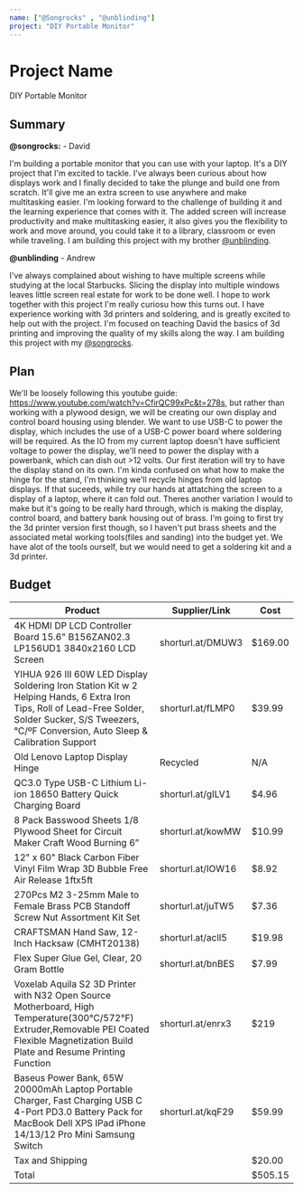 ```yaml
---
name: ["@Songrocks" , "@unblinding"]
project: "DIY Portable Monitor"
---
```


# Project Name

DIY Portable Monitor

## Summary
**@songrocks:** - David

I'm building a portable monitor that you can use with your laptop. It's a DIY project that I'm excited to tackle. I've always been curious about how displays work and I finally decided to take the plunge and build one from scratch. It'll give me an extra screen to use anywhere and make multitasking easier. I'm looking forward to the challenge of building it and the learning experience that comes with it. The added screen will increase productivity and make multitasking easier, it also gives you the flexibility to work and move around, you could take it to a library, classroom or even while traveling. I am building this project with my brother [@unblinding](https://github.com/unblinding). 

**@unblinding** - Andrew

I've always complained about wishing to have multiple screens while studying at the local Starbucks. Slicing the display into multiple windows leaves little screen real estate for work to be done well. I hope to work together with this project I'm really curiosu how this turns out. I have experience working with 3d printers and soldering, and is greatly excited to help out with the project. I'm focused on teaching David the basics of 3d printing and improving the quality of my skills along the way. I am building this project with my  [@songrocks](https://github.com/songrocks). 

## Plan
We'll be loosely following this youtube guide: https://www.youtube.com/watch?v=CfirQC99xPc&t=278s, but rather than working with a plywood design, we will be creating our own display and control board housing using blender. We want to use USB-C to power the display, which includes the use of a USB-C power board where soldering will be required. As the IO from my current laptop doesn't have sufficient voltage to power the display, we'll need to power the display with a powerbank, which can dish out  >12 volts. Our first iteration will try to have the display stand on its own. I'm kinda confused on what how to make the hinge for the stand, I'm thinking we'll recycle hinges from old laptop displays.  If that suceeds, while try our hands at attatching the screen to a display of a laptop, where it can fold out. Theres another variation I would to make but it's going to be really hard through, which is making the display, control board, and battery bank housing out of brass. I'm going to first try the 3d printer version first though, so I haven't put brass sheets and the associated metal working tools(files and sanding) into the budget yet. We have alot of the tools ourself, but we would need to get a soldering kit and a 3d printer. 

 

## Budget
| Product         | Supplier/Link                         | Cost   |
| --------------- | ------------------------------------- | ------ |
| 4K HDMI DP LCD Controller Board 15.6" B156ZAN02.3 LP156UD1 3840x2160 LCD Screen | shorturl.at/DMUW3 | $169.00 |
| YIHUA 926 III 60W LED Display Soldering Iron Station Kit w 2 Helping Hands, 6 Extra Iron Tips, Roll of Lead-Free Solder, Solder Sucker, S/S Tweezers, °C/ºF Conversion, Auto Sleep & Calibration Support | shorturl.at/fLMP0 | $39.99 |
|Old Lenovo Laptop Display Hinge | Recycled | N/A |
|QC3.0 Type USB-C Lithium Li-ion 18650 Battery Quick Charging Board | shorturl.at/gILV1 | $4.96 |
| 8 Pack Basswood Sheets 1/8 Plywood Sheet for Circuit Maker Craft Wood Burning 6” | shorturl.at/kowMW |$10.99 |
| 12" x 60" Black Carbon Fiber Vinyl Film Wrap 3D Bubble Free Air Release 1ftx5ft | shorturl.at/IOW16 | $8.92 | 
| 270Pcs M2 3-25mm Male to Female Brass PCB Standoff Screw Nut Assortment Kit Set | shorturl.at/juTW5 | $7.36 |  
| CRAFTSMAN Hand Saw, 12-Inch Hacksaw (CMHT20138) | shorturl.at/aclI5 | $19.98 |
|Flex Super Glue Gel, Clear, 20 Gram Bottle | shorturl.at/bnBES | $7.99 |
| Voxelab Aquila S2 3D Printer with N32 Open Source Motherboard, High Temperature(300°C/572°F) Extruder,Removable PEI Coated Flexible Magnetization Build Plate and Resume Printing Function | shorturl.at/enrx3 | $219 | 
| Baseus Power Bank, 65W 20000mAh Laptop Portable Charger, Fast Charging USB C 4-Port PD3.0 Battery Pack for MacBook Dell XPS IPad iPhone 14/13/12 Pro Mini Samsung Switch | shorturl.at/kqF29 | $59.99 | 
|Tax and Shipping |                                       | $20.00  |
| Total           |                                       | $505.15 |
